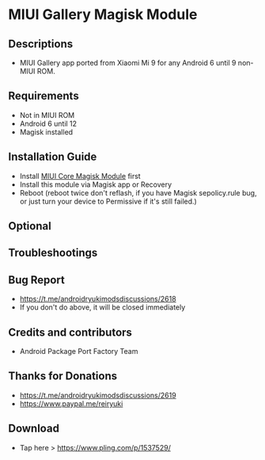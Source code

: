 # MIUI Gallery Magisk Module

## Descriptions
- MIUI Gallery app ported from Xiaomi Mi 9 for any Android 6 until 9 non-MIUI ROM.

## Requirements
- Not in MIUI ROM
- Android 6 until 12
- Magisk installed

## Installation Guide
- Install [MIUI Core Magisk Module](https://github.com/reiryuki/MIUI-Core-Magisk-Module) first
- Install this module via Magisk app or Recovery
- Reboot (reboot twice don't reflash, if you have Magisk sepolicy.rule bug, or just turn your device to Permissive if it's still failed.)

## Optional

## Troubleshootings

## Bug Report
- https://t.me/androidryukimodsdiscussions/2618
- If you don't do above, it will be closed immediately

## Credits and contributors
- Android Package Port Factory Team

## Thanks for Donations
- https://t.me/androidryukimodsdiscussions/2619
- https://www.paypal.me/reiryuki

## Download
- Tap here > https://www.pling.com/p/1537529/


